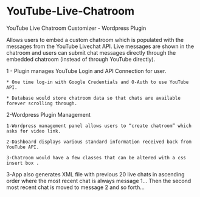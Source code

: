 # YouTube-Live-Chatroom
YouTube Live Chatroom Customizer - Wordpress Plugin 

Allows users to embed a custom chatroom which is populated with the messages from the YouTube Livechat API. Live messages are shown in the chatroom and users can submit chat messages directly through the embedded chatroom (instead of through YouTube directly). 



1 - Plugin manages YouTube Login and API Connection for user.

	* One time log-in with Google Credentials and O-Auth to use YouTube API.
	
	* Database would store chatroom data so that chats are available forever scrolling through.

2-Wordpress Plugin Management

	1-Wordpress management panel allows users to “create chatroom” which asks for video link.
	
	2-Dashboard displays various standard information received back from YouTube API.
	
	3-Chatroom would have a few classes that can be altered with a css insert box .

3-App also generates XML file with previous 20 live chats in ascending order where the most recent chat is always message 1… Then the second most recent chat is moved to message 2 and so forth…
